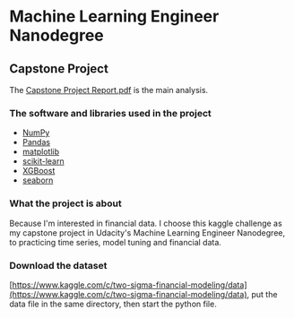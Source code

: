 # Machine Learning Engineer Nanodegree

## Capstone Project
The [Capstone Project Report.pdf](https://github.com/AlexanderCYchu/Two-Sigma-Financial-Modeling-Challenge-Kaggle/blob/master/Capstone%20Project%20Report.pdf) is the main analysis.

### The software and libraries used in the project

- [NumPy](http://www.numpy.org/)
- [Pandas](http://pandas.pydata.org)
- [matplotlib](http://matplotlib.org/)
- [scikit-learn](http://scikit-learn.org/stable/)
- [XGBoost](https://github.com/dmlc/xgboost)
- [seaborn](https://github.com/mwaskom/seaborn)

### What the project is about
Because I'm interested in financial data. I choose this kaggle challenge as my capstone project in  Udacity's Machine Learning Engineer Nanodegree, to practicing time series, model tuning and financial data.

### Download the dataset
 [https://www.kaggle.com/c/two-sigma-financial-modeling/data](https://www.kaggle.com/c/two-sigma-financial-modeling/data), put the data file in the same directory, then start the python file.

